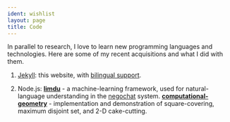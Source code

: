 ```yaml
---
ident: wishlist
layout: page
title: Code
---
```

In parallel to research, I love to learn new programming languages and technologies. 
Here are some of my recent acquisitions and what I did with them.

1. [Jekyll][1]: this website, with [bilingual support][1a].

2. Node.js: **[limdu][2a]** - a machine-learning framework, used for natural-language understanding in the [negochat][2b] system.
**[computational-geometry][2c]** - implementation and demonstration of square-covering, maximum disjoint set, and 2-D cake-cutting.


[1]: http://jekyllrb.com/
[1a]: https://www.sylvaindurand.org/making-jekyll-multilingual/
[2a]: https://github.com/erelsgl/limdu
[2b]: {{site.baseurl}}/topics/negochat
[2c]: https://github.com/erelsgl/computational-geometry
